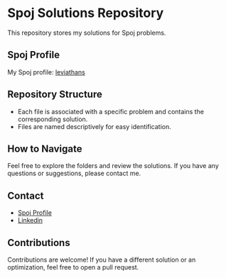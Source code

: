 # Spoj Solutions Repository

This repository stores my solutions for Spoj problems.

## Spoj Profile

My Spoj profile: [leviathans](https://br.spoj.com/users/leviathan_9/)

## Repository Structure

- Each file is associated with a specific problem and contains the corresponding solution.
- Files are named descriptively for easy identification.

## How to Navigate

Feel free to explore the folders and review the solutions. If you have any questions or suggestions, please contact me.

## Contact

- [Spoj Profile](https://br.spoj.com/users/leviathan_9/)
- [Linkedin](http://www.linkedin.com/in/ojo%C3%A3osoares)

## Contributions

Contributions are welcome! If you have a different solution or an optimization, feel free to open a pull request.

